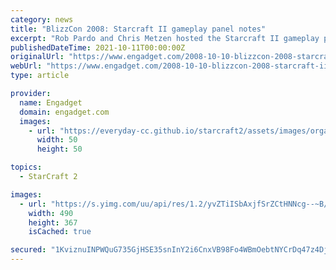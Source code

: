 ```yaml
---
category: news
title: "BlizzCon 2008: Starcraft II gameplay panel notes"
excerpt: "Rob Pardo and Chris Metzen hosted the Starcraft II gameplay panel here in Anaheim this afternoon at BlizzCon 2008 -- they showed off, for the first time in public, some of the adventure-based ..."
publishedDateTime: 2021-10-11T00:00:00Z
originalUrl: "https://www.engadget.com/2008-10-10-blizzcon-2008-starcraft-ii-gameplay-panel-notes.html"
webUrl: "https://www.engadget.com/2008-10-10-blizzcon-2008-starcraft-ii-gameplay-panel-notes.html"
type: article

provider:
  name: Engadget
  domain: engadget.com
  images:
    - url: "https://everyday-cc.github.io/starcraft2/assets/images/organizations/engadget.com-50x50.jpg"
      width: 50
      height: 50

topics:
  - StarCraft 2

images:
  - url: "https://s.yimg.com/uu/api/res/1.2/yvZTiISbAxjfSrZCtHNNcg--~B/aD0zNjc7dz00OTA7YXBwaWQ9eXRhY2h5b24-/https://www.blogcdn.com/www.joystiq.com/media/2008/10/kerrigansdream.jpg"
    width: 490
    height: 367
    isCached: true

secured: "1KviznuINPWQuG735GjHSE35snInY2i6CnxVB98Fo4WBmOebtNYCrDq47z4DjsR9NAOUkNxx6seRHNa8l+AMF49nRuv5tbzgm/pj9OmS+RhpvE/Dxa1ytAqqLt1PFaG/puDnI9vxvJjFl2h4G0zZIC1JjB06q+EYj99emXjYww+fQJ/wgPrDDEdOE1ULDLImIaYpRtmZ0wzawOnVxrS9KKiDPApGZxEszARu5lmZUJnC4geif1RnxiutwK9PXgYQYa8PTdgIAxCWUynsaKRRepDGJ6NGe2EK8OVW7xoHCj1AYJvUXaAKEcGZUNZ3x/upyfHPgnDg3zBRD68mJVgtG8xi9Au3jZL2Ai9vo5AubbY=;8yKkIufBPDb3MbKAat9jEg=="
---
```


